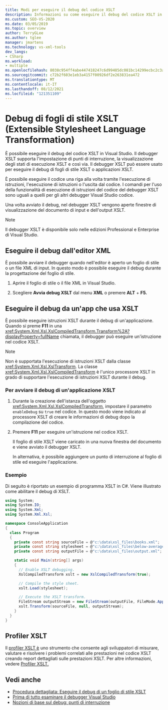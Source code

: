 ```yaml
---
title: Modi per eseguire il debug del codice XSLT
description: Informazioni su come eseguire il debug del codice XSLT in Visual Studio il debugger XSLT per eseguire il codice un'istruzione alla pagina, impostare punti di interruzione e visualizzare gli stati di esecuzione XSLT.
ms.custom: SEO-VS-2020
ms.date: 03/05/2019
ms.topic: overview
author: TerryGLee
ms.author: tglee
manager: jmartens
ms.technology: vs-xml-tools
dev_langs:
- CSharp
ms.workload:
- multiple
ms.openlocfilehash: 8038c954ff4abe447418247c6d99485dc081bc14299ecbc2c3a5c29b93cccba9
ms.sourcegitcommit: c72b2f603e1eb3a4157f00926df2e263831ea472
ms.translationtype: MT
ms.contentlocale: it-IT
ms.lasthandoff: 08/12/2021
ms.locfileid: "121351109"
---
```

# <a name="debugging-xslt"></a>Debug di fogli di stile XSLT (Extensible Stylesheet Language Transformation)

È possibile eseguire il debug del codice XSLT in Visual Studio. Il debugger XSLT supporta l'impostazione di punti di interruzione, la visualizzazione degli stati di esecuzione XSLT e così via. Il debugger XSLT può essere usato per eseguire il debug di fogli di stile XSLT o applicazioni XSLT.

È possibile eseguire il codice una riga alla volta tramite l'esecuzione di istruzioni, l'esecuzione di istruzioni o l'uscita dal codice. I comandi per l'uso della funzionalità di esecuzione di istruzioni del codice del debugger XSLT sono uguali a quelli per gli altri debugger Visual Studio codice.

Una volta avviato il debug, nel debugger XSLT vengono aperte finestre di visualizzazione del documento di input e dell'output XSLT.

> [!NOTE]
> Il debugger XSLT è disponibile solo nelle edizioni Professional e Enterprise di Visual Studio.

## <a name="debug-from-the-xml-editor"></a>Eseguire il debug dall'editor XML

È possibile avviare il debugger quando nell'editor è aperto un foglio di stile o un file XML di input. In questo modo è possibile eseguire il debug durante la progettazione del foglio di stile.

1. Aprire il foglio di stile o il file XML in Visual Studio.

1. Scegliere **Avvia debug XSLT** dal menu **XML** o premere **ALT** + **F5.**

## <a name="debug-from-an-app-that-uses-xslt"></a>Eseguire il debug da un'app che usa XSLT

È possibile eseguire istruzioni XSLT durante il debug di un'applicazione. Quando si preme **F11** in una <xref:System.Xml.Xsl.XslCompiledTransform.Transform%2A?displayProperty=fullName> chiamata, il debugger può eseguire un'istruzione nel codice XSLT.

> [!NOTE]
> Non è supportata l'esecuzione di istruzioni XSLT dalla classe <xref:System.Xml.Xsl.XslTransform>. La classe <xref:System.Xml.Xsl.XslCompiledTransform> è l'unico processore XSLT in grado di supportare l'esecuzione di istruzioni XSLT durante il debug.

### <a name="to-start-debugging-an-xslt-application"></a>Per avviare il debug di un'applicazione XSLT

1. Durante la creazione dell'istanza dell'oggetto <xref:System.Xml.Xsl.XslCompiledTransform>, impostare il parametro `enableDebug` su `true` nel codice. In questo modo viene indicato al processore XSLT di creare le informazioni di debug dopo la compilazione del codice.

1. Premere **F11** per eseguire un'istruzione nel codice XSLT.

   Il foglio di stile XSLT viene caricato in una nuova finestra del documento e viene avviato il debugger XSLT.

   In alternativa, è possibile aggiungere un punto di interruzione al foglio di stile ed eseguire l'applicazione.

### <a name="example"></a>Esempio

Di seguito è riportato un esempio di programma XSLT in C#. Viene illustrato come abilitare il debug di XSLT.

```csharp
using System;
using System.IO;
using System.Xml;
using System.Xml.Xsl;

namespace ConsoleApplication
{
  class Program
  {
    private const string sourceFile = @"c:\data\xsl_files\books.xml";
    private const string stylesheet = @"c:\data\xsl_files\below-average.xsl";
    private const string outputFile = @"c:\data\xsl_files\output.xml";

    static void Main(string[] args)
    {
      // Enable XSLT debugging.
      XslCompiledTransform xslt = new XslCompiledTransform(true);

      // Compile the style sheet.
      xslt.Load(stylesheet);

      // Execute the XSLT transform.
      FileStream outputStream = new FileStream(outputFile, FileMode.Append);
      xslt.Transform(sourceFile, null, outputStream);
    }
  }
}
```

## <a name="xslt-profiler"></a>Profiler XSLT

Il [profiler XSLT è](../xml-tools/xslt-profiler.md) uno strumento che consente agli sviluppatori di misurare, valutare e risolvere i problemi correlati alle prestazioni nel codice XSLT creando report dettagliati sulle prestazioni XSLT. Per altre informazioni, vedere [Profiler XSLT.](../xml-tools/xslt-profiler.md)

## <a name="see-also"></a>Vedi anche

- [Procedura dettagliata: Eseguire il debug di un foglio di stile XSLT](../xml-tools/walkthrough-debug-an-xslt-style-sheet.md)
- [Prima di tutto esaminare il debugger Visual Studio](../debugger/debugger-feature-tour.md)
- [Nozioni di base sul debug: punti di interruzione](../debugger/using-breakpoints.md)
